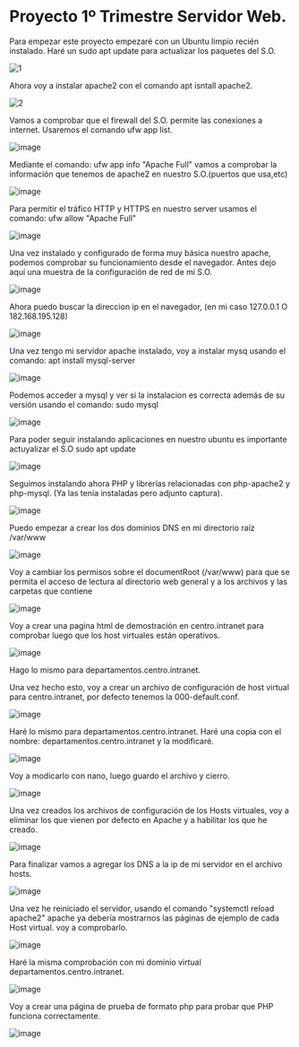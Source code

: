 <h1>Proyecto 1º Trimestre Servidor Web.</h1>

Para empezar este proyecto empezaré con un Ubuntu limpio recién instalado.
Haré un sudo apt update para actualizar los paquetes del S.O.

![1](https://github.com/RafaelNunezVazquez/SREI-2ASIR/assets/91255999/9a070caa-6002-4f57-94e8-72239565b843)

Ahora voy a instalar apache2 con el comando apt isntall apache2.

![2](https://github.com/RafaelNunezVazquez/SREI-2ASIR/assets/91255999/24ff2ad3-d60a-4d32-af2f-a7f2a8b975c0)

Vamos a comprobar que el firewall del S.O. permite las conexiones a internet. Usaremos el comando ufw app list.

![image](https://github.com/RafaelNunezVazquez/SREI-2ASIR/assets/91255999/349f9043-4c48-4063-adc7-fb4f86df880e)

Mediante el comando: ufw app info "Apache Full" vamos a comprobar la información que tenemos de apache2 en nuestro S.O.(puertos que usa,etc)

![image](https://github.com/RafaelNunezVazquez/SREI-2ASIR/assets/91255999/78022486-301f-49ab-abbe-ab894c8e86b2)

Para permitir el tráfico HTTP y HTTPS en nuestro server usamos el comando: ufw allow "Apache Full"

![image](https://github.com/RafaelNunezVazquez/SREI-2ASIR/assets/91255999/c12382c0-0ecb-4c2a-9217-2fcf00a950f8)

Una vez instalado y configurado de forma muy básica nuestro apache, podemos comprobar su funcionamiento desde el navegador.
Antes dejo aquí una muestra de la configuración de red de mi S.O.

![image](https://github.com/RafaelNunezVazquez/SREI-2ASIR/assets/91255999/d7c698af-8198-4dd5-ab43-0adbace92a3a)

Ahora puedo buscar la direccion ip en el navegador, (en mi caso 127.0.0.1 O 182.168.195.128)

![image](https://github.com/RafaelNunezVazquez/SREI-2ASIR/assets/91255999/bb4d7456-0a6c-4e17-89c2-18f5027bd46a)

Una vez tengo mi servidor apache instalado, voy a instalar mysq usando el comando: apt install mysql-server

![image](https://github.com/RafaelNunezVazquez/SREI-2ASIR/assets/91255999/e715d615-8f34-4cf2-940e-8ff3b145cd9c)

Podemos acceder a mysql y ver si la instalacion es correcta además de su versión usando el comando: sudo mysql

![image](https://github.com/RafaelNunezVazquez/SREI-2ASIR/assets/91255999/630dd97f-f528-446d-850e-8f4e60225d7d)


Para poder seguir instalando aplicaciones en nuestro ubuntu es importante actuyalizar el S.O sudo apt update

![image](https://github.com/RafaelNunezVazquez/SREI-2ASIR/assets/91255999/65de4a71-03ea-4435-8839-7dd8aaac50ce)

Seguimos instalando ahora PHP y librerías relacionadas con php-apache2 y php-mysql. (Ya las tenía instaladas pero adjunto captura).

![image](https://github.com/RafaelNunezVazquez/SREI-2ASIR/assets/91255999/3394744c-73fc-450c-8b58-4560be6ac886)

Puedo empezar a crear los dos dominios DNS en mi directorio raíz /var/www 

![image](https://github.com/RafaelNunezVazquez/SREI-2ASIR/assets/91255999/d5d0bd09-e0fa-4622-a2d9-d03cdd2cc677)

Voy a cambiar los permisos sobre el documentRoot (/var/www) para que se permita el acceso de lectura al directorio web general y a los archivos y las carpetas que contiene

![image](https://github.com/RafaelNunezVazquez/SREI-2ASIR/assets/91255999/5b5ef697-bec3-4fb5-8375-39db51108e39)

Voy a crear una pagina html de demostración en centro.intranet para comprobar luego que los host virtuales están operativos.

![image](https://github.com/RafaelNunezVazquez/SREI-2ASIR/assets/91255999/562866b2-4b1d-4bd3-aa40-848c318b4299)

Hago lo mismo para departamentos.centro.intranet.

Una vez hecho esto, voy a crear un archivo de configuración de host virtual para centro.intranet, por defecto tenemos la 000-default.conf.

![image](https://github.com/RafaelNunezVazquez/SREI-2ASIR/assets/91255999/5906f0d9-1832-4f8a-b465-ed3bbd2a80e8)

Haré lo mismo para departamentos.centro.intranet. Haré una copia con el nombre: departamentos.centro.intranet y la modificaré.

![image](https://github.com/RafaelNunezVazquez/SREI-2ASIR/assets/91255999/bf2dc0d8-ecee-4c76-82ef-280488c18828)

Voy a modicarlo con nano, luego guardo el archivo y cierro.

![image](https://github.com/RafaelNunezVazquez/SREI-2ASIR/assets/91255999/d3593d83-c697-456a-9974-b6fbeb32319f)

Una vez creados los archivos de configuración de los Hosts virtuales, voy a eliminar los que vienen por defecto en Apache y a habilitar los que he creado.

![image](https://github.com/RafaelNunezVazquez/SREI-2ASIR/assets/91255999/8b214840-1ac5-485c-84f8-8d00a993cbb3)

Para finalizar vamos a agregar los DNS a la ip de mi servidor en el archivo hosts.

![image](https://github.com/RafaelNunezVazquez/SREI-2ASIR/assets/91255999/8b214840-1ac5-485c-84f8-8d00a993cbb3)

Una vez he reiniciado el servidor, usando el comando "systemctl reload apache2" apache ya debería mostrarnos las páginas de ejemplo de cada Host virtual. voy a comprobarlo.

![image](https://github.com/RafaelNunezVazquez/SREI-2ASIR/assets/91255999/0b7804c9-7886-4c4e-ace4-50edac322463)

Haré la misma comprobación con mi dominio virtual departamentos.centro.intranet.

![image](https://github.com/RafaelNunezVazquez/SREI-2ASIR/assets/91255999/4d12a35a-1f07-461f-a498-4f1afae37d45)

Voy a crear una página de prueba de formato php para probar que PHP funciona correctamente.

![image](https://github.com/RafaelNunezVazquez/SREI-2ASIR/assets/91255999/34a823ec-31bd-41b3-a2c1-b42efd432534)


